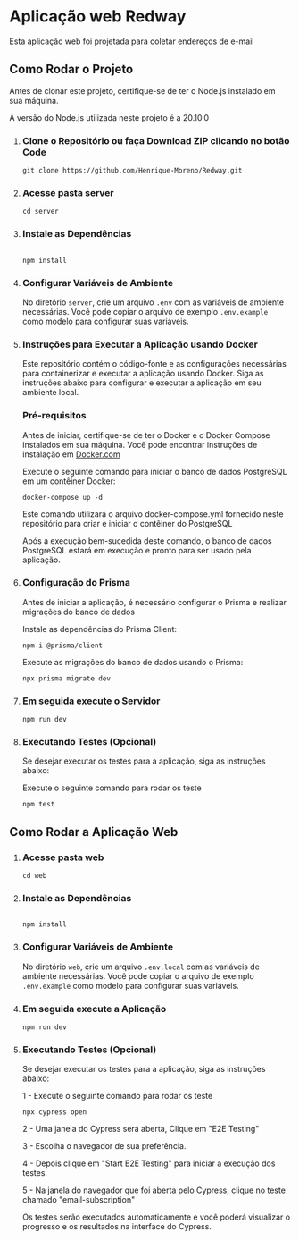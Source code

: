 <h1>Aplicação web Redway</h1>
<p>Esta aplicação web foi projetada para coletar endereços de e-mail</p>

<h2>Como Rodar o Projeto</h2>

<p>Antes de clonar este projeto, certifique-se de ter o Node.js instalado em sua máquina. </p>
<p>A versão do Node.js utilizada neste projeto é a 20.10.0</p>

 <ol>
        <li>
            <h3>Clone o Repositório ou faça Download ZIP clicando no botão Code</h3>
            <pre><code>git clone https://github.com/Henrique-Moreno/Redway.git</code></pre>
        </li>
        <li>
          <h3>Acesse pasta server</h3>
           <pre><code>cd server <br></code></pre>
        </li>
        <li>
            <h3>Instale as Dependências</h3>
            <pre><code> <br>npm install</code></pre>
        </li>
        <li>
            <h3>Configurar Variáveis de Ambiente</h3>
            <p>No diretório <code>server</code>, crie um arquivo <code>.env</code> com as variáveis de ambiente necessárias. Você pode copiar o arquivo de exemplo <code>.env.example</code> como modelo para configurar suas variáveis.</p>
        </li>
        <li>
            <h3>Instruções para Executar a Aplicação usando Docker</h3>
            <p>Este repositório contém o código-fonte e as configurações necessárias para containerizar e executar a aplicação usando Docker. Siga as instruções abaixo para configurar e               executar a aplicação em seu ambiente local.</p>
           <h3>Pré-requisitos</h3>
            <p>Antes de iniciar, certifique-se de ter o Docker e o Docker Compose instalados em sua máquina. Você pode encontrar instruções de instalação em <a                      href="https://www.docker.com/">Docker.com</a> </p>
            <p>Execute o seguinte comando para iniciar o banco de dados PostgreSQL em um contêiner Docker:</p>
            <pre><code>docker-compose up -d</code></pre>
            <p> Este comando utilizará o arquivo docker-compose.yml fornecido neste repositório para criar e iniciar o contêiner do PostgreSQL</p>
            <p>Após a execução bem-sucedida deste comando, o banco de dados PostgreSQL estará em execução e pronto para ser usado pela aplicação.</p>
        </li>
       <li>
            <h3>Configuração do Prisma</h3>
            <p>Antes de iniciar a aplicação, é necessário configurar o Prisma e realizar migrações do banco de dados</p>
        <p>Instale as dependências do Prisma Client:</p>
            <pre><code>npm i @prisma/client</code></pre>
           <p>Execute as migrações do banco de dados usando o Prisma:</p>
            <pre><code>npx prisma migrate dev</code></pre>
        </li>
        <li>
            <h3>Em seguida execute o Servidor</h3>
            <pre><code>npm run dev</code></pre>
        </li>
        <li>
            <h3>Executando Testes (Opcional)</h3>
            <p>Se desejar executar os testes para a aplicação, siga as instruções abaixo:</p>
            <p>Execute o seguinte comando para rodar os teste</p>
            <pre><code>npm test</code></pre>
        </li>
    </ol>

  <h2>Como Rodar a Aplicação Web</h2>
  <ol>
     <li>
          <h3>Acesse pasta web</h3>
           <pre><code>cd web<br></code></pre>
        </li>
        <li>
            <h3>Instale as Dependências</h3>
            <pre><code> <br>npm install</code></pre>
        </li>
       <li>
            <h3>Configurar Variáveis de Ambiente</h3>
            <p>No diretório <code>web</code>, crie um arquivo <code>.env.local</code> com as variáveis de ambiente necessárias. Você pode copiar o arquivo de exemplo <code>.env.example</code> como modelo para configurar suas variáveis.</p>
        </li>
   <li>
            <h3>Em seguida execute a Aplicação</h3>
            <pre><code>npm run dev</code></pre>
        </li>
      <li>
            <h3>Executando Testes (Opcional)</h3>
            <p>Se desejar executar os testes para a aplicação, siga as instruções abaixo:</p>
            <p>1 - Execute o seguinte comando para rodar os teste</p>
            <pre><code>npx cypress open</code></pre>
           <p>2 - Uma janela do Cypress será aberta, Clique em "E2E Testing"</p>
          <p>3 - Escolha o navegador de sua preferência.</p>
          <p>4 - Depois clique em "Start E2E Testing" para iniciar a execução dos testes.</p>
       <p>5 - Na janela do navegador que foi aberta pelo Cypress, clique no teste chamado "email-subscription"</p>
       <p>Os testes serão executados automaticamente e você poderá visualizar o progresso e os resultados na interface do Cypress.</p>
        </li>
  </ol>
    
